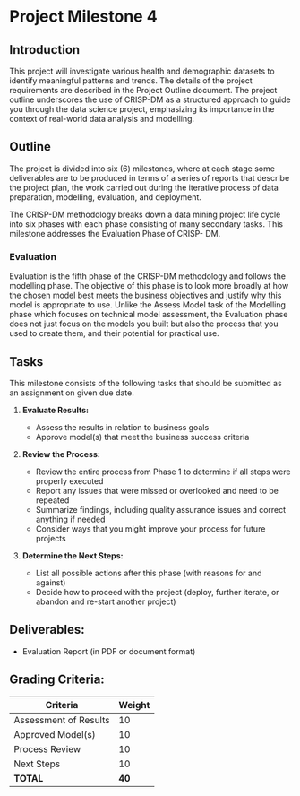 # Project Milestone 4
## Introduction 
This project will investigate various health and demographic datasets to identify meaningful patterns 
and trends. The details of the project requirements are described in the Project Outline document. 
The project outline underscores the use of CRISP-DM as a structured approach to guide you through 
the  data  science  project,  emphasizing  its  importance  in  the  context  of  real-world  data  analysis  and 
modelling.  

## Outline
The  project  is  divided  into  six  (6)  milestones,  where  at  each  stage  some  deliverables  are  to  be 
produced in terms of a series of reports that describe the project plan, the work carried out during the 
iterative process of data preparation, modelling, evaluation, and deployment.  
 
The  CRISP-DM  methodology  breaks  down  a  data mining  project  life  cycle  into  six  phases  with  each 
phase  consisting of many secondary tasks.  This milestone  addresses the Evaluation Phase of  CRISP-
DM. 
 
### Evaluation 
Evaluation is the fifth phase of the CRISP-DM methodology and follows the modelling phase. The 
objective of this phase is to look more broadly at how the chosen model best meets the business 
objectives and justify why this model is appropriate to use. Unlike the Assess Model task of the 
Modelling phase which focuses on technical model assessment, the Evaluation phase does not just 
focus on the models you built but also the process that you used to create them, and their potential 
for practical use.

## Tasks 
This milestone consists of the following tasks that should be submitted as an assignment on given 
due date. 

1. **Evaluate Results:**
   - Assess the results in relation to business goals
   - Approve model(s) that meet the business success criteria

2. **Review the Process:**
   - Review the entire process from Phase 1 to determine if all steps were properly executed
   - Report any issues that were missed or overlooked and need to be repeated
   - Summarize findings, including quality assurance issues and correct anything if needed
   - Consider ways that you might improve your process for future projects

3. **Determine the Next Steps:**
   - List all possible actions after this phase (with reasons for and against)
   - Decide how to proceed with the project (deploy, further iterate, or abandon and re-start another project)

## Deliverables:
- Evaluation Report (in PDF or document format)

## Grading Criteria:

| Criteria | Weight |
|----------|--------|
| Assessment of Results | 10 |
| Approved Model(s) | 10 |
| Process Review | 10 |
| Next Steps | 10 |
| **TOTAL** | **40** | 